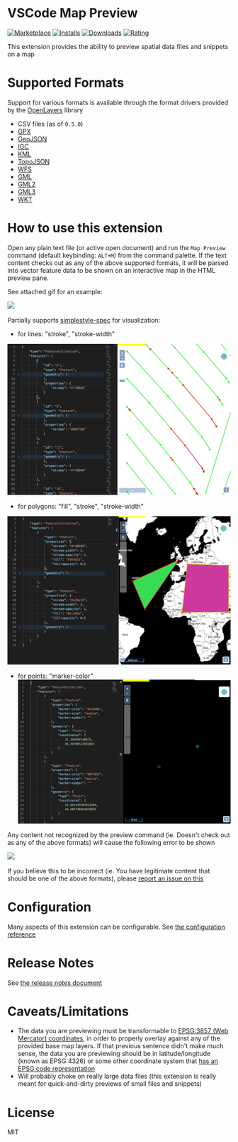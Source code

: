 # VSCode Map Preview

[![Marketplace](https://vsmarketplacebadge.apphb.com/version/jumpinjackie.vscode-map-preview.svg)](https://vsmarketplacebadge.apphb.com/version/jumpinjackie.vscode-map-preview.svg)
[![Installs](https://vsmarketplacebadge.apphb.com/installs-short/jumpinjackie.vscode-map-preview.svg)](https://vsmarketplacebadge.apphb.com/installs-short/jumpinjackie.vscode-map-preview.svg)
[![Downloads](https://vsmarketplacebadge.apphb.com/downloads-short/jumpinjackie.vscode-map-preview.svg)](https://vsmarketplacebadge.apphb.com/downloads-short/jumpinjackie.vscode-map-preview.svg)
[![Rating](https://vsmarketplacebadge.apphb.com/rating/jumpinjackie.vscode-map-preview.svg)](https://vsmarketplacebadge.apphb.com/rating/jumpinjackie.vscode-map-preview.svg)

This extension provides the ability to preview spatial data files and snippets on a map

# Supported Formats

Support for various formats is available through the format drivers provided by the [OpenLayers](http://openlayers.org/) library

 * CSV files (as of `0.5.0`)
 * [GPX](https://openlayers.org/en/latest/apidoc/module-ol_format_GPX.html)
 * [GeoJSON](https://openlayers.org/en/latest/apidoc/module-ol_format_GeoJSON.html)
 * [IGC](https://openlayers.org/en/latest/apidoc/module-ol_format_IGC.html)
 * [KML](https://openlayers.org/en/latest/apidoc/module-ol_format_KML.html)
 * [TopoJSON](http://openlayers.org/en/latest/apidoc/module-ol_format_TopoJSON.html)
 * [WFS](http://openlayers.org/en/latest/apidoc/module-ol_format_WFS.html)
 * [GML](http://openlayers.org/en/latest/apidoc/module-ol_format_GML.html)
 * [GML2](http://openlayers.org/en/latest/apidoc/module-ol_format_GML2.html)
 * [GML3](http://openlayers.org/en/latest/apidoc/module-ol_format_GML3.html)
 * [WKT](http://openlayers.org/en/latest/apidoc/module-ol_format_WKT.html)

# How to use this extension

Open any plain text file (or active open document) and run the `Map Preview` command (default keybinding: `ALT+M`) from the command palette. If the 
text content checks out as any of the above supported formats, it will be parsed into vector feature data
to be shown on an interactive map in the HTML preview pane.

See attached gif for an example:

 ![](https://github.com/jumpinjackie/vscode-map-preview/raw/master/doc/map_preview.gif)

Partially supports [simplestyle-spec](https://github.com/mapbox/simplestyle-spec/tree/master/1.1.0) for visualization:

- for lines: "stroke", "stroke-width"

 ![](./doc/lines.jpg)

- for polygons: "fill", "stroke", "stroke-width"

 ![](./doc/polygons.jpg)

- for points: "marker-color"
 ![](./doc/markers.jpg)

Any content not recognized by the preview command (ie. Doesn't check out as any of the above formats) will cause the following error to be shown

 ![](https://github.com/jumpinjackie/vscode-map-preview/raw/master/doc/preview_error.png)

If you believe this to be incorrect (ie. You have legitimate content that should be one of the above formats), please [report an issue on this](https://github.com/jumpinjackie/vscode-map-preview/issues)

# Configuration

Many aspects of this extension can be configurable. See [the configuration reference](https://github.com/jumpinjackie/vscode-map-preview/blob/master/CONFIGURATION.md)

# Release Notes

See [the release notes document](https://github.com/jumpinjackie/vscode-map-preview/blob/master/RELEASE_NOTES.md)

# Caveats/Limitations

 * The data you are previewing must be transformable to [EPSG:3857 (Web Mercator) coordinates](http://wiki.openstreetmap.org/wiki/EPSG:3857), in order to properly overlay against any of the provided base map layers. If that previous sentence didn't make much sense, the data you are previewing should be in latitude/longitude (known as EPSG:4326) or some other coordinate system that [has an EPSG code representation](http://epsg.io/) 
 * Will probably choke on really large data files (this extension is really meant for quick-and-dirty previews of small files and snippets)

# License

MIT